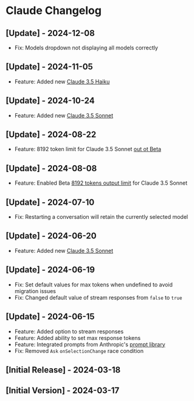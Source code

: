 # Claude Changelog

## [Update] -  2024-12-08

- Fix: Models dropdown not displaying all models correctly

## [Update] - 2024-11-05

- Feature: Added new [Claude 3.5 Haiku](https://www.anthropic.com/news/3-5-models-and-computer-use)

## [Update] - 2024-10-24

- Feature: Added new [Claude 3.5 Sonnet](https://www.anthropic.com/news/3-5-models-and-computer-use)

## [Update] - 2024-08-22

- Feature: 8192 token limit for Claude 3.5 Sonnet [out ot Beta](https://x.com/alexalbert__/status/1825920737326281184)

## [Update] - 2024-08-08

- Feature: Enabled Beta [8192 tokens output limit](https://x.com/alexalbert__/status/1812921642143900036) for Claude 3.5 Sonnet

## [Update] - 2024-07-10

- Fix: Restarting a conversation will retain the currently selected model

## [Update] - 2024-06-20

- Feature: Added new [Claude 3.5 Sonnet](https://www.anthropic.com/news/claude-3-5-sonnet)

## [Update] - 2024-06-19

- Fix: Set default values for max tokens when undefined to avoid migration issues
- Fix: Changed default value of stream responses from `false` to `true`

## [Update] - 2024-06-15

- Feature: Added option to stream responses
- Feature: Added ability to set max response tokens
- Feature: Integrated prompts from Anthropic's [prompt library](https://docs.anthropic.com/claude/prompt-library)
- Fix: Removed `Ask` `onSelectionChange` race condition

## [Initial Release] - 2024-03-18

## [Initial Version] - 2024-03-17
